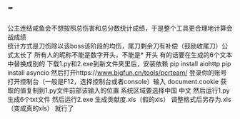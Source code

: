 # -
公主连结咸鱼会不想按照总伤害和总分数统计成绩，于是整个工具更合理地计算会战成绩<br>
统计方式是刀伤除以该boss该阶段的均伤，尾刀剩余刀有补偿（鼓励收尾刀）公式太长了
所有人的昵称不能是数字开头，不能是* 开头 有的话要在生成的6个文本中替换成别的
下载1.py和2.exe到新文件夹里后，安装依赖
pip install aiohttp
pip install asyncio
然后打开https://www.bigfun.cn/tools/pcrteam/ 登录你的账号
打开控制台（一般是F12，选择控制台或者console）输入 document.cookie
获取的值复制到1.py文件前部该输入的位置
系统区域要选择中国 中文
然后运行1.py
生成6个txt文件
然后运行2.exe 
生成贡献度.xls（假的xls）
调整格式后另存为.xls（变成真的xls）
就行了
